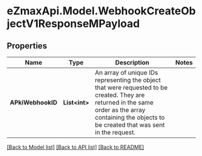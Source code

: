 
# eZmaxApi.Model.WebhookCreateObjectV1ResponseMPayload

## Properties

Name | Type | Description | Notes
------------ | ------------- | ------------- | -------------
**APkiWebhookID** | **List&lt;int&gt;** | An array of unique IDs representing the object that were requested to be created.  They are returned in the same order as the array containing the objects to be created that was sent in the request. | 

[[Back to Model list]](../README.md#documentation-for-models)
[[Back to API list]](../README.md#documentation-for-api-endpoints)
[[Back to README]](../README.md)

